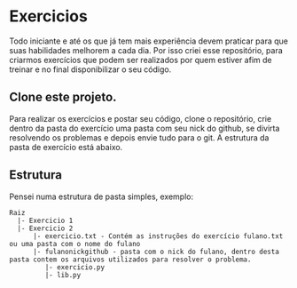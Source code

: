 # Exercicios

Todo iniciante e até os que já tem mais experiência devem praticar para que suas habilidades melhorem a cada dia. 
Por isso criei esse repositório, para criarmos exercícios que podem ser realizados por quem estiver afim de 
treinar e no final disponibilizar o seu código.

## Clone este projeto.

Para realizar os exercícios e postar seu código, clone o repositório, crie dentro da pasta do exercício uma pasta com seu nick do github, se divirta resolvendo os problemas e depois envie tudo para o git. A estrutura da pasta de exercício está abaixo.

## Estrutura 

Pensei numa estrutura de pasta simples, exemplo:

```
Raiz
  |- Exercicio 1
  |- Exercicio 2
      |- exercicio.txt - Contém as instruções do exercício fulano.txt ou uma pasta com o nome do fulano
      |- fulanonickgithub - pasta com o nick do fulano, dentro desta pasta contem os arquivos utilizados para resolver o problema.
         |- exercicio.py  
         |- lib.py
```


